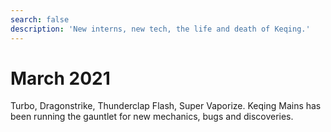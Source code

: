 ```yaml
---
search: false
description: 'New interns, new tech, the life and death of Keqing.'
---
```


# March 2021

Turbo, Dragonstrike, Thunderclap Flash, Super Vaporize. Keqing Mains has been running the gauntlet for new mechanics, bugs and discoveries.

